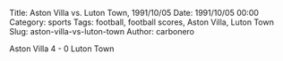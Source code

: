 Title: Aston Villa vs. Luton Town, 1991/10/05
Date: 1991/10/05 00:00
Category: sports
Tags: football, football scores, Aston Villa, Luton Town
Slug: aston-villa-vs-luton-town
Author: carbonero


Aston Villa 4 - 0 Luton Town
